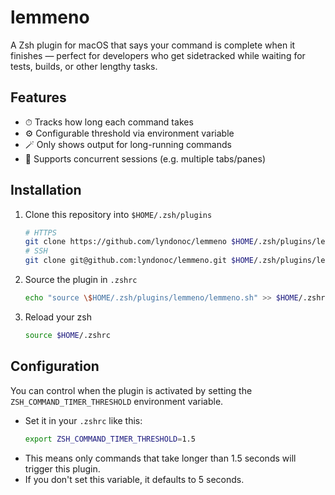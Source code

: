 # lemmeno

A Zsh plugin for macOS that says your command is complete when it finishes — perfect for developers who get sidetracked while waiting for tests, builds, or other lengthy tasks.

## Features

- ⏱ Tracks how long each command takes
- ⚙️ Configurable threshold via environment variable
- 🪄 Only shows output for long-running commands
- 🧪 Supports concurrent sessions (e.g. multiple tabs/panes)

## Installation

1. Clone this repository into `$HOME/.zsh/plugins`

   ```sh
   # HTTPS
   git clone https://github.com/lyndonoc/lemmeno $HOME/.zsh/plugins/lemmeno
   # SSH
   git clone git@github.com:lyndonoc/lemmeno.git $HOME/.zsh/plugins/lemmeno
   ```

2. Source the plugin in `.zshrc`

   ```sh
   echo "source \$HOME/.zsh/plugins/lemmeno/lemmeno.sh" >> $HOME/.zshrc
   ```

3. Reload your zsh

   ```sh
   source $HOME/.zshrc
   ```

## Configuration

You can control when the plugin is activated by setting the `ZSH_COMMAND_TIMER_THRESHOLD` environment variable.

- Set it in your `.zshrc` like this:
  ```sh
  export ZSH_COMMAND_TIMER_THRESHOLD=1.5
  ```
- This means only commands that take longer than 1.5 seconds will trigger this plugin.
- If you don't set this variable, it defaults to 5 seconds.
